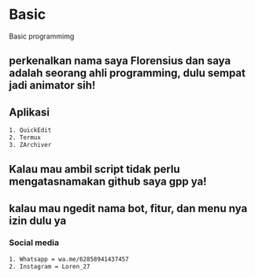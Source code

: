 # Basic
Basic programmimg

## perkenalkan nama saya Florensius dan saya adalah seorang ahli programming, dulu sempat jadi animator sih!

## Aplikasi
```bash
1. QuickEdit
2. Termux
3. ZArchiver
```

## Kalau mau ambil script tidak perlu mengatasnamakan github saya gpp ya! 

## kalau mau ngedit nama bot, fitur, dan menu nya izin dulu ya

### Social media
```bash
1. Whatsapp = wa.me/62858941437457
2. Instagram = Loren_27
```
